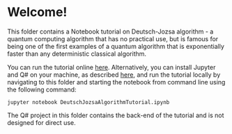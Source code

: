 # Welcome!

This folder contains a Notebook tutorial on Deutsch-Jozsa algorithm - a quantum computing algorithm that has no practical use, but is famous for being one of the first examples of a quantum algorithm that is exponentially faster than any deterministic classical algorithm.

You can run the tutorial online [here](https://mybinder.org/v2/gh/Microsoft/QuantumKatas/master?filepath=tutorials/DeutschJozsaAlgorithm%2FDeutschJozsaAlgorithmTutorial.ipynb). Alternatively, you can install Jupyter and Q# on your machine, as described [here](https://docs.microsoft.com/quantum/install-guide/jupyter), and run the tutorial locally by navigating to this folder and starting the notebook from command line using the following command: 

    jupyter notebook DeutschJozsaAlgorithmTutorial.ipynb

The Q# project in this folder contains the back-end of the tutorial and is not designed for direct use.
